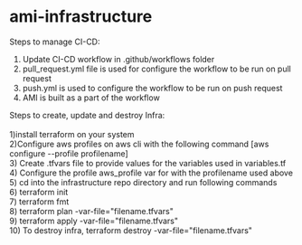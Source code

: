 # ami-infrastructure

Steps to manage CI-CD:
1) Update CI-CD workflow in .github/workflows folder
2) pull_request.yml file is used for configure the workflow to be run on pull request
3) push.yml is used to configure the workflow to be run on push request
4) AMI is built as a part of the workflow


Steps to create, update and destroy Infra:<br><br>
1)install terraform on your system<br>
2)Configure aws profiles on aws cli with the following command [aws configure --profile profilename]<br>
3) Create .tfvars file to provide values for the variables used in variables.tf<br>
4) Configure the profile aws_profile var for with the profilename used above<br>
5) cd into the infrastructure repo directory and run following commands<br>
6) terraform init<br>
7) terraform fmt<br>
8) terraform plan -var-file="filename.tfvars"<br>
9) terraform apply -var-file="filename.tfvars"<br>
10) To destroy infra, terraform destroy -var-file="filename.tfvars"<br>
